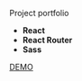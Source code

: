 Project portfolio

- **React**
- **React Router**
- **Sass**

[DEMO](https://repishnynikita.github.io/)
